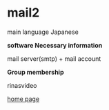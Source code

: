 # mail2

main language Japanese 

**software Necessary information** 

mail server(smtp) + mail account

**Group membership** 

rinasvideo 

[home page](url)

